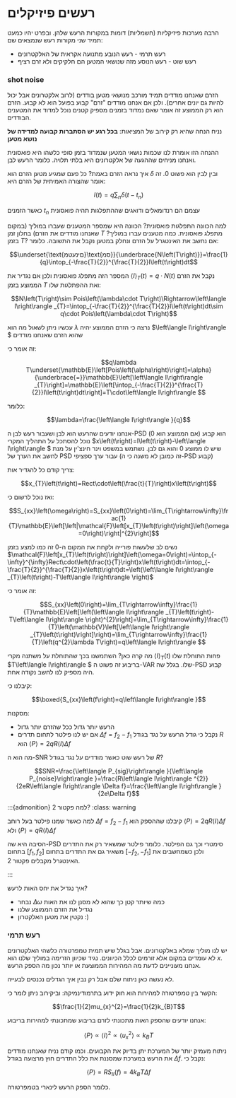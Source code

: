 # רעשים פיזיקלים 

הרבה מערכות פיזיקליות (חשמליות) דומות במקורות הרעש שלהן. ובפרט יהיו
כמעט תמיד שני מקורות רעש שנמצאים שם:

* רעש תרמי - רעש הנובע מתנועה אקראית של האלקטרונים
* רעש שוט - רעש הנוסע מזה שנושאי המטען הם חלקיקים ולא זרם רציף

### shot noise

הזרם שאנחנו מודדים תמיד מורכב מנושאי מטען בודדים (לרוב אלקטרונים אבל יכול להיות גם יונים אחרים).
ולכן אם אנחנו מודדים "זרם" קבוע בפועל הוא לא קבוע. הזרם הוא רק הממוצע
זה אומר שאם נמדוד בזמנים מספיק קטנים נוכל למדוד את המטענים הבודדים.

נניח הנחה שהיא רק קירוב של המציאות:
 **בכל רגע יש הסתברות קבועה למדידה של נושא מטען**

ההנחה הזו אומרת לנו שכמות נושאי המטען שנמדוד בזמן סופי כלשהו
היא פואסונית ואנחנו מניחים שההגעה של אלקטרונים
היא בלתי תלויה. כלומר הרעש לבן.

איך נראה הזרם באמת? כל פעם שמגיע מטען הזרם הוא $\delta$ ובין לבין
הוא פשוט 0. 
זה אומר שהצורה האמיתית של הזרם היא:

$$I\left(t\right)=q\sum_{n}\delta\left(t-t_{n}\right)$$

כאשר הזמנים $t_{n}$ עצמם הם רנדומאלים ודואגים שההתפלגות תהיה פואסונית

למה הכוונה התפלגות פואסונית? הכוונה היא שמספר המטענים
שעברו במוליך (במקום שאנחנו מודדים את הזרם)
בחלון זמן $T$ מתפלג פואסונית.
כמה מטענים עברו במוליך? בזמן $T$? אם נחשב את האינטגרל על
הזרם ונחלק במטען נקבל את התשובה. כלומר:

$$\underset{\text{םינעטמ}\text{סמ}}{\underbrace{N\left(T\right)}}=\frac{1}{q}\intop_{-\frac{T}{2}}^{\frac{T}{2}}I\left(t\right)dt$$

המספר הזה מתפלג פואסונית ולכן אם נגדיר את $\left\langle I\right\rangle _{T}\left(t\right)=q\cdot N\left(t\right)$ נקבל
את הזרם הממוצע בזמן $T$ ואת ההפתלגות שלו:

$$N\left(T\right)\sim Pois\left(\lambda\cdot T\right)\Rightarrow\left\langle I\right\rangle _{T}=\intop_{-\frac{T}{2}}^{\frac{T}{2}}I\left(t\right)dt\sim q\cdot Pois\left(\lambda\cdot T\right)$$

עכשיו ניתן לשאול מה הוא $\lambda$ נרצה
כי הזרם הממוצע יהיה $\left\langle I\right\rangle $ שהוא הזרם שאנחנו מודדים

זה אומר כי:

$$q\lambda T\underset{\mathbb{E}\left[Pois\left(\alpha\right)\right]=\alpha}{\underbrace{=}}\mathbb{E}\left[\left\langle I\right\rangle _{T}\right]=\mathbb{E}\left[\intop_{-\frac{T}{2}}^{\frac{T}{2}}I\left(t\right)dt\right]=T\cdot\left\langle I\right\rangle $$

כלומר:

$$\lambda=\frac{\left\langle I\right\rangle }{q}$$

אנחנו יודעים שהרעש הוא לבן ושעבור רעש לבן ה-PSD הוא קבוע
(אם הממוצע הוא 0) נוכל להסתכל על התהליך המקרי $x\left(t\right)=I\left(t\right)-\left\langle I\right\rangle $ שיש לו
ממוצע 0 והוא גם לבן. נשתמש במשפט וינר חינצ'ין על מנת
לחשב את הערך של PSD עבור ערך ספציפי (זה כמובן לא משנה כי ה-PSD קבוע)

צריך קודם כל להגדיר אות:

$$x_{T}\left(t\right)=Rect\cdot\left(\frac{t}{T}\right)x\left(t\right)$$

ואז נוכל לרשום כי:

$$S_{xx}\left(\omega\right)=S_{xx}\left(0\right)=\lim_{T\rightarrow\infty}\frac{1}{T}\mathbb{E}\left[\left|\mathcal{F}\left[x_{T}\left(t\right)\right]\left(\omega=0\right)\right|^{2}\right]$$

נשים לב שלעשות פורייה ולקחת את המקום ה-0 זה כמו למצע בזמן $\mathcal{F}\left[x_{T}\left(t\right)\right]\left(\omega=0\right)=\intop_{-\infty}^{\infty}Rect\cdot\left(\frac{t}{T}\right)x\left(t\right)dt=\intop_{-\frac{T}{2}}^{\frac{T}{2}}x\left(t\right)dt=\left(\left\langle I\right\rangle _{T}\left(t\right)-T\left\langle I\right\rangle \right)$

זה אומר כי:

$$S_{xx}\left(0\right)=\lim_{T\rightarrow\infty}\frac{1}{T}\mathbb{E}\left[\left(\left\langle I\right\rangle _{T}\left(t\right)-T\left\langle I\right\rangle \right)^{2}\right]=\lim_{T\rightarrow\infty}\frac{1}{T}\left(\mathbb{V}\left[\left\langle I\right\rangle _{T}\left(t\right)\right]\right)=\lim_{T\rightarrow\infty}\frac{1}{T}\left(q^{2}\lambda T\right)=q\left\langle I\right\rangle $$

מה קרה כאן? השתמשנו בכך שהתוחלת על משתנה מקרי $\left\langle I\right\rangle _{T}\left(t\right)$ פחות התוחלת שלו $T\left\langle I\right\rangle $ בריבוע זה פשוט ה-VAR שלו.
בגלל שה-PSD קבוע היה מספיק לנו לחשב נקודה אחת.

קיבלנו כי:

$$\boxed{S_{xx}\left(f\right)=q\left\langle I\right\rangle }$$

מסקנות:
* הרעש יותר גדול ככל שהזרם יותר גדול
* אם יש לנו פילטר לתחום תדרים $\Delta f=f_{2}-f_{1}$ נקבל כי גודל הרעש על נגד בגודל $R$ הוא $\left\langle P\right\rangle =2qR\left\langle I\right\rangle \Delta f$

מה הוא ה-SNR של רעש שוט כאשר מודדים על נגד בגודל $R$?

$$SNR=\frac{\left\langle P_{sig}\right\rangle }{\left\langle P_{noise}\right\rangle }=\frac{R\left\langle I\right\rangle ^{2}}{2eR\left\langle I\right\rangle \Delta f}=\frac{\left\langle I\right\rangle }{2e\Delta f}$$

:::{admonition} למה פקטור 2?
:class: warning

למה כאשר שמנו פילטר בעל רוחב $\Delta f=f_{2}-f_{1}$ קיבלנו שההספק הוא $\left\langle P\right\rangle =2qR\left\langle I\right\rangle \Delta f$  ולא $\left\langle P\right\rangle =qR\left\langle I\right\rangle \Delta f$

הסיבה היא שה-PSD סימטרי וכך גם הפילטר. כלומר פילטר שמשאיר רק את התדרים בתחום $\left[f_{1},f_{2}\right]$ משאיר גם את התדרים בתחום $\left[-f_{2},-f_{1}\right]$ ולכן כשמחשבים את האינטגרל מקבלים פקטור 2.

:::

איך נגדיל את יחס האות לרעש?
* נבחר $\Delta\omega$ כמה שיותר קטן כך שהוא לא מסנן לנו את האות
* נגדיל את הזרם הממוצע שלנו
* נקטין את מטען האלקטרון :)


### רעש תרמי
יש לנו מוליך שמלא באלקטרונים. אבל בגלל שיש תמית טמפרטורה כלשהי
האלקטרונים לא עומדים במקום אלא זורמים לכלל הכיוונים. נגיד שכיוון הזרימה במוליך שלנו הוא $x$. אנחנו מעוניינים לדעת מה המהירות הממוצעת או יותר נכון מה הספק הרעש.

לא נעשה כאן ניתוח שלם אבל רק נבין איך הגדלים נכנסים לבעייה.

הקשר בין טמפרטורה למהירות הוא חוק ידוע בתרמודינמיקה: וביקירוב ניתן לומר כי:

$$\frac{1}{2}mu_{x}^{2}=\frac{1}{2}k_{B}T$$

אנחנו יודעים שהספק האות מתכונתי לזרם בריבוע שמתכונתי למהירות בריבוע:

$$\left\langle P\right\rangle \propto\left\langle I\right\rangle ^{2}\propto\left\langle u_{x}^{2}\right\rangle \propto k_{B}T$$

ניתוח מעמיק יותר של המערכת יתן בדיוק את הקבועים. וכמו קודם נניח שאנחנו מודדים את הרעש במערכת שמסננת את כלל התדרים חוץ מרצועה בגודל $\Delta f$.
נקבל כי:

$$\left\langle P\right\rangle =RS_{II}\left(f\right)=4k_{B}T\Delta f$$

כלומר הספק הרעש לינארי בטמפרטורה.
